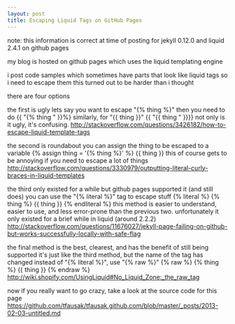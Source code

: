 ```yaml
---
layout: post
title: Escaping Liquid Tags on GitHub Pages
---
```


note: this information is correct at time of posting
for jekyll 0.12.0 and liquid 2.4.1 on github pages

my blog is hosted on github pages
which uses the liquid templating engine

i post code samples
which sometimes have parts that look like liquid tags
so i need to escape them
this turned out to be harder than i thought

there are four options

the first is ugly
lets say you want to escape "{% thing %}"
then you need to do
    {{ "{% thing " }}%}
similarly, for "{{ thing }}"
    {{ "{{ thing " }}}}
not only is it ugly, it's confusing.
http://stackoverflow.com/questions/3426182/how-to-escape-liquid-template-tags

the second is roundabout
you can assign the thing to be escaped to a variable
    {% assign thing = '{% thing %}' %}
    {{ thing }}
this of course gets to be annoying if you need to escape a lot of things
http://stackoverflow.com/questions/3330979/outputting-literal-curly-braces-in-liquid-templates

the third only existed for a while
but github pages supported it (and still does)
you can use the "{% literal %}" tag to escape stuff
    {% literal %}
        {% thing %}
        {{ thing }}
    {% endliteral %}
this method is easier to understand, easier to use, and less error-prone than the previous two.
unfortunately it only existed for a brief while in liquid (around 2.2.2)
http://stackoverflow.com/questions/11676027/jekyll-page-failing-on-github-but-works-successfully-locally-with-safe-flag

the final method is the best, clearest, and has the benefit of still being supported
it's just like the third method, but the name of the tag has changed
instead of "{% literal %}", use "{% raw %}"
    {% raw %}
        {% thing %}
        {{ thing }}
    {% endraw %}
http://wiki.shopify.com/UsingLiquid#No_Liquid_Zone:_the_raw_tag

now if you really want to go crazy, take a look at the source code for this page
https://github.com/tfausak/tfausak.github.com/blob/master/_posts/2013-02-03-untitled.md
